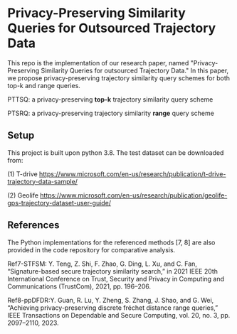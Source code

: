 # Privacy-Preserving Similarity Queries for Outsourced Trajectory Data

This repo is the implementation of our research paper, named "Privacy-Preserving Similarity Queries for outsourced Trajectory Data." 
In this paper, we propose privacy-preserving trajectory similarity query schemes for both top-k and range queries.

PTTSQ: a privacy-preserving **top-k** trajectory similarity query scheme

PTSRQ: a privacy-preserving trajectory similarity **range** query scheme


## Setup

This project is built upon python 3.8. The test dataset can be downloaded from:

(1) T-drive https://www.microsoft.com/en-us/research/publication/t-drive-trajectory-data-sample/

(2) Geolife  https://www.microsoft.com/en-us/research/publication/geolife-gps-trajectory-dataset-user-guide/

## References
The Python implementations for the referenced methods [7, 8] are also provided in the code repository for comparative analysis. 

Ref7-STFSM: Y. Teng, Z. Shi, F. Zhao, G. Ding, L. Xu, and C. Fan, “Signature-based secure trajectory similarity search,” in 2021 IEEE 20th International Conference on Trust, Security and Privacy in Computing and Communications (TrustCom), 2021, pp. 196–206.

Ref8-ppDFDR:Y. Guan, R. Lu, Y. Zheng, S. Zhang, J. Shao, and G. Wei, “Achieving privacy-preserving discrete fréchet distance range queries,” IEEE Transactions on Dependable and Secure Computing, vol. 20, no. 3, pp. 2097–2110, 2023.
